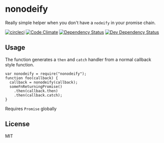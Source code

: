 # nonodeify
Really simple helper when you don't have a `nodeify` in your promise chain.

[![circleci](https://circleci.com/gh/orangemug/nonodeify.png?style=shield)](https://circleci.com/gh/orangemug/nonodeify)
[![Code Climate](https://codeclimate.com/github/orangemug/nonodeify/badges/gpa.svg)](https://codeclimate.com/github/orangemug/nonodeify) 
[![Dependency Status](https://david-dm.org/orangemug/nonodeify.svg)](https://david-dm.org/orangemug/nonodeify)
[![Dev Dependency Status](https://david-dm.org/orangemug/nonodeify/dev-status.svg)](https://david-dm.org/orangemug/nonodeify#info=devDependencies)

## Usage
The function generates a `then` and `catch` handler from a normal callback style function.

    var nonodeify = require("nonodeify");
    function foo(callback) {
      callback = nonodeify(callback);
      someFnReturningPromise()
        .then(callback.then)
        .then(callback.catch);
    }

Requires `Promise` globally


## License
MIT
